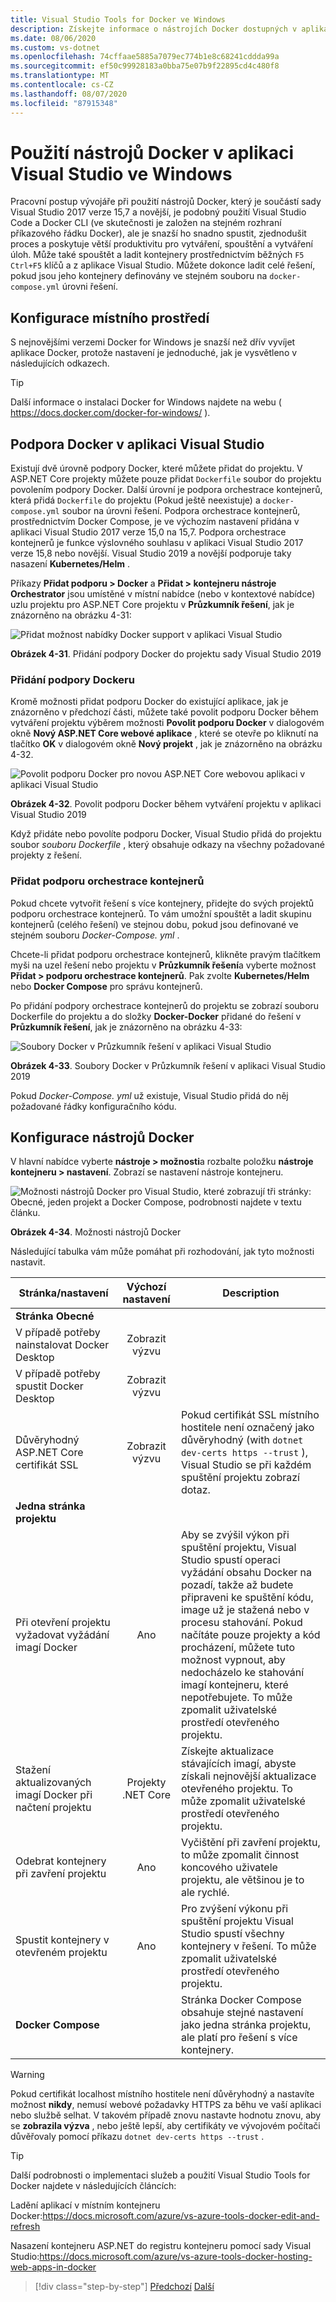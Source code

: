 ```yaml
---
title: Visual Studio Tools for Docker ve Windows
description: Získejte informace o nástrojích Docker dostupných v aplikaci Visual Studio 2017 verze 15,7 a novější.
ms.date: 08/06/2020
ms.custom: vs-dotnet
ms.openlocfilehash: 74cffaae5885a7079ec774b1e8c68241cddda99a
ms.sourcegitcommit: ef50c99928183a0bba75e07b9f22895cd4c480f8
ms.translationtype: MT
ms.contentlocale: cs-CZ
ms.lasthandoff: 08/07/2020
ms.locfileid: "87915348"
---
```

# <a name="use-docker-tools-in-visual-studio-on-windows"></a>Použití nástrojů Docker v aplikaci Visual Studio ve Windows

Pracovní postup vývojáře při použití nástrojů Docker, který je součástí sady Visual Studio 2017 verze 15,7 a novější, je podobný použití Visual Studio Code a Docker CLI (ve skutečnosti je založen na stejném rozhraní příkazového řádku Docker), ale je snazší ho snadno spustit, zjednodušit proces a poskytuje větší produktivitu pro vytváření, spouštění a vytváření úloh. Může také spouštět a ladit kontejnery prostřednictvím běžných `F5` `Ctrl+F5` klíčů a z aplikace Visual Studio. Můžete dokonce ladit celé řešení, pokud jsou jeho kontejnery definovány ve stejném souboru na `docker-compose.yml` úrovni řešení.

## <a name="configure-your-local-environment"></a>Konfigurace místního prostředí

S nejnovějšími verzemi Docker for Windows je snazší než dřív vyvíjet aplikace Docker, protože nastavení je jednoduché, jak je vysvětleno v následujících odkazech.

> [!TIP]
> Další informace o instalaci Docker for Windows najdete na webu ( <https://docs.docker.com/docker-for-windows/> ).

## <a name="docker-support-in-visual-studio"></a>Podpora Docker v aplikaci Visual Studio

Existují dvě úrovně podpory Docker, které můžete přidat do projektu. V ASP.NET Core projekty můžete pouze přidat `Dockerfile` soubor do projektu povolením podpory Docker. Další úrovní je podpora orchestrace kontejnerů, která přidá `Dockerfile` do projektu (Pokud ještě neexistuje) a `docker-compose.yml` soubor na úrovni řešení. Podpora orchestrace kontejnerů, prostřednictvím Docker Compose, je ve výchozím nastavení přidána v aplikaci Visual Studio 2017 verze 15,0 na 15,7. Podpora orchestrace kontejnerů je funkce výslovného souhlasu v aplikaci Visual Studio 2017 verze 15,8 nebo novější. Visual Studio 2019 a novější podporuje taky nasazení **Kubernetes/Helm** .

Příkazy **Přidat podporu > Docker** a **Přidat > kontejneru nástroje Orchestrator** jsou umístěné v místní nabídce (nebo v kontextové nabídce) uzlu projektu pro ASP.NET Core projektu v **Průzkumník řešení**, jak je znázorněno na obrázku 4-31:

![Přidat možnost nabídky Docker support v aplikaci Visual Studio](media/add-docker-support-menu.png)

**Obrázek 4-31**. Přidání podpory Docker do projektu sady Visual Studio 2019

### <a name="add-docker-support"></a>Přidání podpory Dockeru

Kromě možnosti přidat podporu Docker do existující aplikace, jak je znázorněno v předchozí části, můžete také povolit podporu Docker během vytváření projektu výběrem možnosti **Povolit podporu Docker** v dialogovém okně **Nový ASP.NET Core webové aplikace** , které se otevře po kliknutí na tlačítko **OK** v dialogovém okně **Nový projekt** , jak je znázorněno na obrázku 4-32.

![Povolit podporu Docker pro novou ASP.NET Core webovou aplikaci v aplikaci Visual Studio](media/enable-docker-support-visual-studio.png)

**Obrázek 4-32**. Povolit podporu Docker během vytváření projektu v aplikaci Visual Studio 2019

Když přidáte nebo povolíte podporu Docker, Visual Studio přidá do projektu soubor _souboru Dockerfile_ , který obsahuje odkazy na všechny požadované projekty z řešení.

### <a name="add-container-orchestration-support"></a>Přidat podporu orchestrace kontejnerů

Pokud chcete vytvořit řešení s více kontejnery, přidejte do svých projektů podporu orchestrace kontejnerů. To vám umožní spouštět a ladit skupinu kontejnerů (celého řešení) ve stejnou dobu, pokud jsou definované ve stejném souboru _Docker-Compose. yml_ .

Chcete-li přidat podporu orchestrace kontejnerů, klikněte pravým tlačítkem myši na uzel řešení nebo projektu v **Průzkumník řešení**a vyberte možnost **Přidat > podporu orchestrace kontejnerů**. Pak zvolte **Kubernetes/Helm** nebo **Docker Compose** pro správu kontejnerů.

Po přidání podpory orchestrace kontejnerů do projektu se zobrazí souboru Dockerfile do projektu a do složky **Docker-Docker** přidané do řešení v **Průzkumník řešení**, jak je znázorněno na obrázku 4-33:

![Soubory Docker v Průzkumník řešení v aplikaci Visual Studio](media/docker-support-solution-explorer.png)

**Obrázek 4-33**. Soubory Docker v Průzkumník řešení v aplikaci Visual Studio 2019

Pokud _Docker-Compose. yml_ už existuje, Visual Studio přidá do něj požadované řádky konfiguračního kódu.

## <a name="configure-docker-tools"></a>Konfigurace nástrojů Docker

V hlavní nabídce vyberte **nástroje > možnosti**a rozbalte položku **nástroje kontejneru > nastavení**. Zobrazí se nastavení nástroje kontejneru.

![Možnosti nástrojů Docker pro Visual Studio, které zobrazují tři stránky: Obecné, jeden projekt a Docker Compose, podrobnosti najdete v textu článku.](media/visual-studio-docker-tools-options.png)

**Obrázek 4-34**. Možnosti nástrojů Docker

Následující tabulka vám může pomáhat při rozhodování, jak tyto možnosti nastavit.

| Stránka/nastavení                                |  Výchozí nastavení   | Description                                                                                                                                                                                                                                                                                                                                                                                                           |
| ------------------------------------------- | :----------------: | --------------------------------------------------------------------------------------------------------------------------------------------------------------------------------------------------------------------------------------------------------------------------------------------------------------------------------------------------------------------------------------------------------------------- |
| **Stránka Obecné**                            |
| V případě potřeby nainstalovat Docker Desktop            |     Zobrazit výzvu      |
| V případě potřeby spustit Docker Desktop              |     Zobrazit výzvu      |
| Důvěryhodný ASP.NET Core certifikát SSL          |     Zobrazit výzvu      | Pokud certifikát SSL místního hostitele není označený jako důvěryhodný (with `dotnet dev-certs https --trust` ), Visual Studio se při každém spuštění projektu zobrazí dotaz.                                                                                                                                                                                                                                                    |
| **Jedna stránka projektu**                     |
| Při otevření projektu vyžadovat vyžádání imagí Docker |        Ano        | Aby se zvýšil výkon při spuštění projektu, Visual Studio spustí operaci vyžádání obsahu Docker na pozadí, takže až budete připraveni ke spuštění kódu, image už je stažená nebo v procesu stahování. Pokud načítáte pouze projekty a kód procházení, můžete tuto možnost vypnout, aby nedocházelo ke stahování imagí kontejneru, které nepotřebujete. To může zpomalit uživatelské prostředí otevřeného projektu. |
| Stažení aktualizovaných imagí Docker při načtení projektu  | Projekty .NET Core | Získejte aktualizace stávajících imagí, abyste získali nejnovější aktualizace otevřeného projektu. To může zpomalit uživatelské prostředí otevřeného projektu.                                                                                                                                                                                                                                                                                          |
| Odebrat kontejnery při zavření projektu          |        Ano        | Vyčištění při zavření projektu, to může zpomalit činnost koncového uživatele projektu, ale většinou je to ale rychlé.                                                                                                                                                                                                                                                                                                            |
| Spustit kontejnery v otevřeném projektu              |        Ano        | Pro zvýšení výkonu při spuštění projektu Visual Studio spustí všechny kontejnery v řešení. To může zpomalit uživatelské prostředí otevřeného projektu.                                                                                                                                                                                                                                                        |
| **Docker Compose**                          |                    | Stránka Docker Compose obsahuje stejné nastavení jako jedna stránka projektu, ale platí pro řešení s více kontejnery.                                                                                                                                                                                                                                                                                           |

> [!WARNING]
> Pokud certifikát localhost místního hostitele není důvěryhodný a nastavíte možnost **nikdy**, nemusí webové požadavky HTTPS za běhu ve vaší aplikaci nebo službě selhat. V takovém případě znovu nastavte hodnotu znovu, aby se **zobrazila výzva** , nebo ještě lepší, aby certifikáty ve vývojovém počítači důvěřovaly pomocí příkazu `dotnet dev-certs https --trust` .

> [!TIP]
> Další podrobnosti o implementaci služeb a použití Visual Studio Tools for Docker najdete v následujících článcích:
>
> Ladění aplikací v místním kontejneru Docker:<https://docs.microsoft.com/azure/vs-azure-tools-docker-edit-and-refresh>
>
> Nasazení kontejneru ASP.NET do registru kontejneru pomocí sady Visual Studio:<https://docs.microsoft.com/azure/vs-azure-tools-docker-hosting-web-apps-in-docker>

> [!div class="step-by-step"]
> [Předchozí](docker-apps-inner-loop-workflow.md) 
>  [Další](set-up-windows-containers-with-powershell.md)
